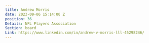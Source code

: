```yaml
---
title: Andrew Morris
date: 2023-09-06 15:14:00 Z
position: 36
Details: NFL Players Association
Section: board
Link: https://www.linkedin.com/in/andrew-v-morris-lll-45298246/
---
```


